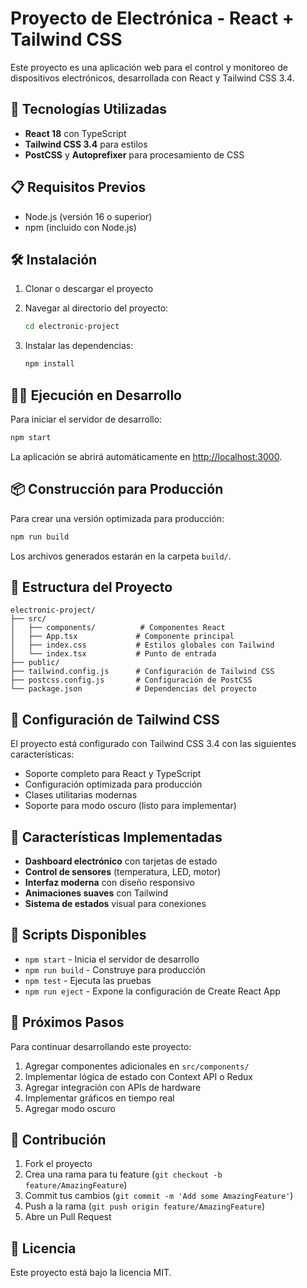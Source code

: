 # Proyecto de Electrónica - React + Tailwind CSS

Este proyecto es una aplicación web para el control y monitoreo de dispositivos electrónicos, desarrollada con React y Tailwind CSS 3.4.

## 🚀 Tecnologías Utilizadas

- **React 18** con TypeScript
- **Tailwind CSS 3.4** para estilos
- **PostCSS** y **Autoprefixer** para procesamiento de CSS

## 📋 Requisitos Previos

- Node.js (versión 16 o superior)
- npm (incluido con Node.js)

## 🛠️ Instalación

1. Clonar o descargar el proyecto
2. Navegar al directorio del proyecto:
   ```bash
   cd electronic-project
   ```

3. Instalar las dependencias:
   ```bash
   npm install
   ```

## 🏃‍♂️ Ejecución en Desarrollo

Para iniciar el servidor de desarrollo:

```bash
npm start
```

La aplicación se abrirá automáticamente en [http://localhost:3000](http://localhost:3000).

## 📦 Construcción para Producción

Para crear una versión optimizada para producción:

```bash
npm run build
```

Los archivos generados estarán en la carpeta `build/`.

## 🎨 Estructura del Proyecto

```
electronic-project/
├── src/
│   ├── components/          # Componentes React
│   ├── App.tsx             # Componente principal
│   ├── index.css           # Estilos globales con Tailwind
│   └── index.tsx           # Punto de entrada
├── public/
├── tailwind.config.js      # Configuración de Tailwind CSS
├── postcss.config.js       # Configuración de PostCSS
└── package.json            # Dependencias del proyecto
```

## 🔧 Configuración de Tailwind CSS

El proyecto está configurado con Tailwind CSS 3.4 con las siguientes características:

- Soporte completo para React y TypeScript
- Configuración optimizada para producción
- Clases utilitarias modernas
- Soporte para modo oscuro (listo para implementar)

## 🎯 Características Implementadas

- **Dashboard electrónico** con tarjetas de estado
- **Control de sensores** (temperatura, LED, motor)
- **Interfaz moderna** con diseño responsivo
- **Animaciones suaves** con Tailwind
- **Sistema de estados** visual para conexiones

## 📝 Scripts Disponibles

- `npm start` - Inicia el servidor de desarrollo
- `npm run build` - Construye para producción
- `npm test` - Ejecuta las pruebas
- `npm run eject` - Expone la configuración de Create React App

## 🚀 Próximos Pasos

Para continuar desarrollando este proyecto:

1. Agregar componentes adicionales en `src/components/`
2. Implementar lógica de estado con Context API o Redux
3. Agregar integración con APIs de hardware
4. Implementar gráficos en tiempo real
5. Agregar modo oscuro

## 🤝 Contribución

1. Fork el proyecto
2. Crea una rama para tu feature (`git checkout -b feature/AmazingFeature`)
3. Commit tus cambios (`git commit -m 'Add some AmazingFeature'`)
4. Push a la rama (`git push origin feature/AmazingFeature`)
5. Abre un Pull Request

## 📄 Licencia

Este proyecto está bajo la licencia MIT.

